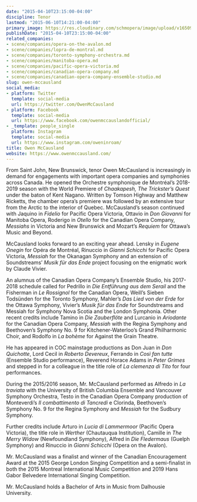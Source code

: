 ```yaml
---
date: "2015-04-10T23:15:00-04:00"
discipline: Tenor
lastmod: "2015-06-10T14:21:00-04:00"
primary_image: https://res.cloudinary.com/schmopera/image/upload/v1650998201/media/2022/04/OwenMcCausland_bvbguz.jpg
publishDate: "2015-04-10T23:15:00-04:00"
related_companies:
- scene/companies/opera-on-the-avalon.md
- scene/companies/lopra-de-montral.md
- scene/companies/toronto-symphony-orchestra.md
- scene/companies/manitoba-opera.md
- scene/companies/pacific-opera-victoria.md
- scene/companies/canadian-opera-company.md
- scene/companies/canadian-opera-company-ensemble-studio.md
slug: owen-mccausland
social_media:
- platform: Twitter
  template: social-media
  url: https://twitter.com/OwenMcCausland
- platform: Facebook
  template: social-media
  url: https://www.facebook.com/owenmccauslandofficial/
- _template: people_single
  platform: Instagram
  template: social-media
  url: https://www.instagram.com/oweninroam/
title: Owen McCausland
website: https://www.owenmccausland.com/
---
```

From Saint John, New Brunswick, tenor Owen McCausland is increasingly in demand for engagements with important opera companies and symphonies across Canada. He opened the Orchestre symphonique de Montréal’s 2018-2019 season with the World Premiere of _Chaakapesh, The Trickster’s Quest_ under the baton of Kent Nagano. Written by Tomson Highway and Matthew Ricketts, the chamber opera’s premiere was followed by an extensive tour from the Arctic to the interior of Quebec. McCausland’s season continued with Jaquino in _Fidelio_ for Pacific Opera Victoria, Ottavio in _Don Giovanni_ for Manitoba Opera, Roderigo in _Otello_ for the Canadian Opera Company, _Messiahs_ in Victoria and New Brunswick and Mozart’s _Requiem_ for Ottawa’s Music and Beyond.

McCausland looks forward to an exciting year ahead. Lensky in _Eugene Onegin_ for Opéra de Montréal, Rinuccio in _Gianni Schicchi_ for Pacific Opera Victoria, _Messiah_ for the Okanagan Symphony and an extension of Soundstreams’ _Musik für das Ende_ project focusing on the enigmatic work by Claude Vivier. 

An alumnus of the Canadian Opera Company’s Ensemble Studio, his 2017-2018 schedule called for Pedrillo in _Die Entführung aus dem Serail_ and the Fisherman in _Le Rossignol_ for the Canadian Opera, Weill’s Sieben Todsünden for the Toronto Symphony, Mahler’s _Das Lied von der Erde_ for the Ottawa Symphony, Vivier’s _Musik für das Ende_ for Soundstreams and Messiah for Symphony Nova Scotia and the London Symphonia. Other recent credits include Tamino in _Die Zauberflöte_ and Lurcanio in _Ariodante_ for the Canadian Opera Company, _Messiah_ with the Regina Symphony and Beethoven’s Symphony No. 9 for Kitchener-Waterloo’s Grand Philharmonic Choir, and Rodolfo in _La bohème_ for Against the Grain Theatre.

He has appeared in COC mainstage productions as Don Juan in _Don Quichotte_, Lord Cecil in _Roberto Devereux_, Ferrando in _Così fan tutte_ (Ensemble Studio performance), Reverend Horace Adams in _Peter Grimes_ and stepped in for a colleague in the title role of _La clemenza di Tito_ for four performances.

During the 2015/2016 season, Mr. McCausland performed as Alfredo in _La traviata_ with the University of British Columbia Ensemble and Vancouver Symphony Orchestra, Testo in the Canadian Opera Company production of Monteverdi’s _Il combattimento di Tancredi_ e Clorinda, Beethoven’s Symphony No. 9 for the Regina Symphony and _Messiah_ for the Sudbury Symphony.

Further credits include Arturo in _Lucia di Lammermoor_ (Pacific Opera Victoria), the title role in _Werther_ (Chautauqua Institution), Camille in _The Merry Widow_ (Newfoundland Symphony), Alfred in _Die Fledermaus_ (Guelph Symphony) and Rinuccio in _Gianni Schicchi_ (Opera on the Avalon).

Mr. McCausland was a finalist and winner of the Canadian Encouragement Award at the 2015 George London Singing Competition and a semi-finalist in both the 2015 Montreal International Music Competition and 2019 Hans Gabor Belvedere International Singing Competition.   
  
Mr. McCausland holds a Bachelor of Arts in Music from Dalhousie University.